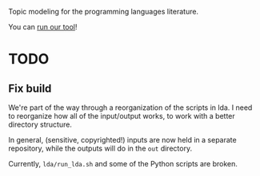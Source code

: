 Topic modeling for the programming languages literature.

You can [run our tool](http://tmpl.weaselhat.com)!

# TODO

## Fix build

We're part of the way through a reorganization of the scripts in
lda. I need to reorganize how all of the input/output works, to work
with a better directory structure.

In general, (sensitive, copyrighted!) inputs are now held in a
separate repository, while the outputs will do in the `out` directory.

Currently, `lda/run_lda.sh` and some of the Python scripts are broken.
